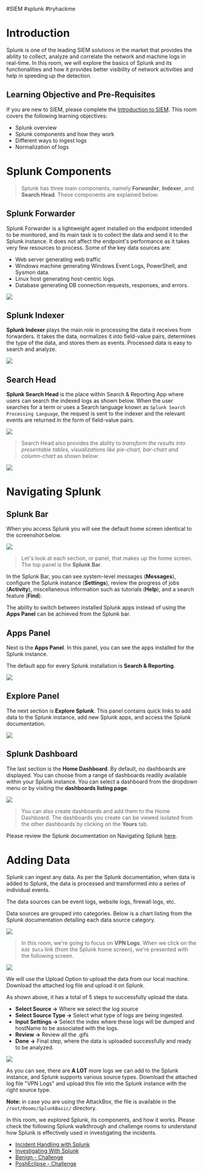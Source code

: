#SIEM #splunk #tryhackme
# Introduction

Splunk is one of the leading SIEM solutions in the market that provides the ability to collect, analyze and correlate the network and machine logs in real-time. In this room, we will explore the basics of Splunk and its functionalities and how it provides better visibility of network activities and help in speeding up the detection.

## Learning Objective and Pre-Requisites

If you are new to SIEM, please complete the [Introduction to SIEM](https://tryhackme.com/jr/introtosiem). This room covers the following learning objectives:

- Splunk overview
- Splunk components and how they work
- Different ways to ingest logs
- Normalization of logs

# Splunk Components

> Splunk has three main components, namely **Forwarder**, **Indexer**, and **Search Head**. These components are explained below:

## Splunk Forwarder

Splunk Forwarder is a lightweight agent installed on the endpoint intended to be monitored, and its main task is to collect the data and send it to the Splunk instance. It does not affect the endpoint's performance as it takes very few resources to process. Some of the key data sources are:

- Web server generating web traffic
- Windows machine generating Windows Event Logs, PowerShell, and Sysmon data.
- Linux host generating host-centric logs.
- Database generating DB connection requests, responses, and errors.

![](https://i.imgur.com/jz8fqPh.png)
## Splunk Indexer

**Splunk Indexer** plays the main role in processing the data it receives from forwarders. It takes the data, normalizes it into field-value pairs, determines the type of the data, and stores them as events. Processed data is easy to search and analyze.

![](https://i.imgur.com/lCUotAD.png)
## Search Head

**Splunk Search Head** is the place within Search & Reporting App where users can search the indexed logs as shown below. When the user searches for a term or uses a Search language known as `Splunk Search Processing Language`, the request is sent to the indexer and the relevant events are returned in the form of field-value pairs.

![](https://i.imgur.com/yyHqURm.png)

> Search Head also provides the ability to *transform the results into presentable tables, visualizations like pie-chart, bar-chart and column-chart* as shown below:

![](https://i.imgur.com/ExRpfH6.png)

# Navigating Splunk

## Splunk Bar

When you access Splunk you will see the default home screen identical to the screenshot below.

![](https://i.imgur.com/adOaEdH.png)

> Let's look at each section, or panel, that makes up the home screen. The top panel is the **Splunk Bar**.

In the Splunk Bar, you can see system-level messages (**Messages**), configure the Splunk instance (**Settings**), review the progress of jobs (**Activity**), miscellaneous information such as tutorials (**Help**), and a search feature (**Find**).

The ability to switch between installed Splunk apps instead of using the **Apps Panel** can be achieved from the Splunk bar.

## Apps Panel

Next is the **Apps Panel**. In this panel, you can see the apps installed for the Splunk instance. 

The default app for every Splunk installation is **Search & Reporting**.

![](https://i.imgur.com/t57D40w.png)

## Explore Panel

The next section is **Explore Splunk**. This panel contains quick links to add data to the Splunk instance, add new Splunk apps, and access the Splunk documentation.

![](https://i.imgur.com/GqfNj1h.png)

## Splunk Dashboard

The last section is the **Home Dashboard**. By default, no dashboards are displayed. You can choose from a range of dashboards readily available within your Splunk instance. You can select a dashboard from the dropdown menu or by visiting the **dashboards listing page**. 

![](https://i.imgur.com/BjvT2Wk.gif)

> You can also create dashboards and add them to the Home Dashboard. The dashboards you create can be viewed isolated from the other dashboards by clicking on the **Yours** tab.

Please review the Splunk documentation on Navigating Splunk [here](https://docs.splunk.com/Documentation/Splunk/8.1.2/SearchTutorial/NavigatingSplunk).

# Adding Data

Splunk can ingest any data. As per the Splunk documentation, when data is added to Splunk, the data is processed and transformed into a series of individual events. 

The data sources can be event logs, website logs, firewall logs, etc.

Data sources are grouped into categories. Below is a chart listing from the Splunk documentation detailing each data source category.

![](https://i.imgur.com/Pp7xXGo.png)

> In this room, we're going to focus on **VPN Logs**. When we click on the `Add Data` link (from the Splunk home screen), we're presented with the following screen.

![](https://i.imgur.com/CVEaSsi.png)

We will use the Upload Option to upload the data from our local machine. Download the attached log file and upload it on Splunk. 

As shown above, it has a total of 5 steps to successfully upload the data. 

- **Select Source ->** Where we select the log source
- **Select Source Type ->** Select what type of logs are being ingested.
- **Input Settings ->** Select the index where these logs will be dumped and hostName to be associated with the logs.
- **Review ->** Review all the .gifs
- **Done ->** Final step, where the data is uploaded successfully and ready to be analyzed.

![](https://i.imgur.com/GLArnVr.gif)

As you can see, there are **A LOT** more logs we can add to the Splunk instance, and Splunk supports various source types. Download the attached log file "VPN Logs" and upload this file into the Splunk instance with the right source type. 

**Note:** in case you are using the AttackBox, the file is available in the `/root/Rooms/SplunkBasic/` directory.

In this room, we explored Splunk, its components, and how it works. Please check the following Splunk walkthrough and challenge rooms to understand how Splunk is effectively used in investigating the incidents.

- [Incident Handling with Splunk](https://tryhackme.com/room/splunk201)
- [Investigating With Splunk](http://tryhackme.com/jr/investigatingwithsplunk)
- [Benign - Challenge](http://tryhackme.com/jr/benign)  
- [PoshEclipse - Challenge](http://tryhackme.com/jr/posheclipse)

